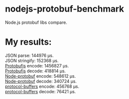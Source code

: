 nodejs-protobuf-benchmark
=========================
Node.js protobuf libs compare.

My results:
===========
JSON parse:     144976 μs.<br/>
JSON stringify: 152368 μs.<br/>
[Protobufjs](https://www.npmjs.org/package/protobufjs) encode:      1456827 μs.<br/>
[Protobufjs](https://www.npmjs.org/package/protobufjs) decode:      418814 μs.<br/>
[Node-protobuf](https://www.npmjs.org/package/node-protobuf) encode:   548612 μs.<br/>
[Node-protobuf](https://www.npmjs.org/package/node-protobuf) decode:   340724 μs.<br/>
[protocol-buffers](https://www.npmjs.org/package/protocol-buffers) encode:   456768 μs.<br/>
[protocol-buffers](https://www.npmjs.org/package/protocol-buffers) decode:   76421 μs.<br/>

